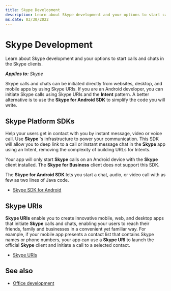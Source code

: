 ```yaml
---
title: Skype Development
description: Learn about Skype development and your options to start calls and chats in the Skype clients.
ms.date: 03/30/2022
---
```


# Skype Development

Learn about Skype development and your options to start calls and chats in the Skype clients.

 _**Applies to:** Skype_

Skype calls and chats can be initiated directly from websites, desktop, and mobile apps by using Skype URIs. If you are an Android developer, you can initiate Skype calls using Skype URIs and the **Intent** pattern. A better alternative is to use the **Skype for Android SDK** to simplify the code you will write.

## Skype Platform SDKs

Help your users get in contact with you by instant message, video or voice call. Use **Skype** 's infrastructure to power your communication. This SDK will allow you to deep link to a call or instant message chat in the **Skype** app using an Intent, removing the complexity of building URLs for Intents.

Your app will only start **Skype** calls on an Android device with the **Skype** client installed. The **Skype for Business** client does not support this SDK.

The **Skype for Android SDK** lets you start a chat, audio, or video call with as few as two lines of Java code.

* [Skype SDK for Android](SkypeSDKforAndroid.md)

## Skype URIs

 **Skype URIs** enable you to create innovative mobile, web, and desktop apps that initiate **Skype** calls and chats, enabling your users to reach their friends, family and businesses in a convenient yet familiar way. For example, if your mobile app presents a contact list that contains Skype names or phone numbers, your app can use a **Skype URI** to launch the official **Skype** client and initiate a call to a selected contact.

* [Skype URIs](SkypeURIs.md)

## See also

* [Office development](https://msdn.microsoft.com/library/7f24db34-c1ad-4a83-a9bd-3c85a39c0bd8%28Office.15%29.aspx)
